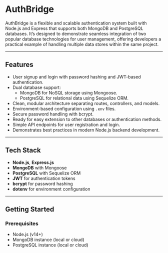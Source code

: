 # AuthBridge

AuthBridge is a flexible and scalable authentication system built with Node.js and Express that supports both MongoDB and PostgreSQL databases. It’s designed to demonstrate seamless integration of two popular database technologies for user management, offering developers a practical example of handling multiple data stores within the same project.

---

## Features

- User signup and login with password hashing and JWT-based authentication.
- Dual database support:
  - MongoDB for NoSQL storage using Mongoose.
  - PostgreSQL for relational data using Sequelize ORM.
- Clean, modular architecture separating routes, controllers, and models.
- Environment-based configuration using `.env` files.
- Secure password handling with bcrypt.
- Ready for easy extension to other databases or authentication methods.
- Simple API endpoints for user registration and login.
- Demonstrates best practices in modern Node.js backend development.

---

## Tech Stack

- **Node.js**, **Express.js**
- **MongoDB** with Mongoose
- **PostgreSQL** with Sequelize ORM
- **JWT** for authentication tokens
- **bcrypt** for password hashing
- **dotenv** for environment configuration

---

## Getting Started

### Prerequisites

- Node.js (v14+)
- MongoDB instance (local or cloud)
- PostgreSQL instance (local or cloud)
